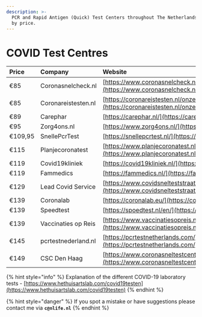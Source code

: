 ```yaml
---
description: >-
  PCR and Rapid Antigen (Quick) Test Centers throughout The Netherlands sorted
  by price.
---
```


# COVID Test Centres

| **Price** | Company | Website |
| :--- | :--- | :--- |
| €85 | Coronasnelcheck.nl | [https://www.coronasnelcheck.nl/pcr-test/](https://www.coronasnelcheck.nl/pcr-test/) |
| €85 | Coronareistesten.nl | [https://coronareistesten.nl/onze-testen/pcr-test/](https://coronareistesten.nl/onze-testen/pcr-test/) |
| €89 | Carephar | [https://carephar.nl/](https://carephar.nl/) |
| €95 | Zorg4ons.nl | [https://www.zorg4ons.nl/](https://www.zorg4ons.nl/) |
| €109,95 | SnellePcrTest  | [https://snellepcrtest.nl/](https://snellepcrtest.nl/) |
| €115 | Planjecoronatest | [https://www.planjecoronatest.nl/](https://www.planjecoronatest.nl/) |
| €119 | Covid19kliniek | [https://covid19kliniek.nl/](https://covid19kliniek.nl/) |
| €119 | Fammedics | [https://fammedics.nl/](https://fammedics.nl/) |
| €129 | Lead Covid Service | [https://www.covidsnelteststraat.nl/](https://www.covidsnelteststraat.nl/) |
| €139 | Coronalab | [https://coronalab.eu/](https://coronalab.eu/) |
| €139 | Speedtest | [https://spoedtest.nl/en/](https://spoedtest.nl/en/) |
| €139 | Vaccinaties op Reis | [https://www.vaccinatiesopreis.nl/](https://www.vaccinatiesopreis.nl/) |
| €145 | pcrtestnederland.nl | [https://pcrtestnetherlands.com/](https://pcrtestnetherlands.com/) |
| €149 | CSC Den Haag | [https://www.coronasneltestcentrumdenhaag.nl/testaanbod/](https://www.coronasneltestcentrumdenhaag.nl/testaanbod/) |

{% hint style="info" %}
Explanation of the different COVID-19 laboratory tests - [https://www.hethuisartslab.com/covid19testen](https://www.hethuisartslab.com/covid19testen) 
{% endhint %}

{% hint style="danger" %}
If you spot a mistake or have suggestions please contact me via **`c@nlife.nl`**
{% endhint %}



